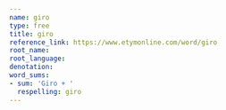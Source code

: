 ```yaml
---
name: giro
type: free
title: giro
reference_link: https://www.etymonline.com/word/giro
root_name: 
root_language: 
denotation: 
word_sums:
- sum: 'Giro + '
  respelling: giro
---
```

